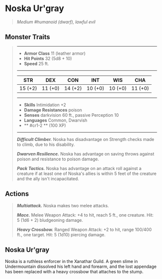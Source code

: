 # Noska Ur'gray
>*Medium #humanoid (dwarf), lawful evil*
## Monster Traits
>___
>- **Armor Class** 11 (leather armor)
>- **Hit Points** 32 (5d8 + 10)
>- **Speed** 25 ft.
>___
>|STR|DEX|CON|INT|WIS|CHA|
>|:---:|:---:|:---:|:---:|:---:|:---:|
>|15 (+2)|11 (+0)|14 (+2)|10 (+0)|10 (+0)|11 (+0)|
>___
>- **Skills** Intimidation +2
>- **Damage Resistances** poison
>- **Senses** darkvision 60 ft., passive Perception 10
>- **Languages** Common, Dwarvish
>- ** #cr1-2 ** (100 XP)
>___
>***Difficult Climber.*** Noska has disadvantage on Strength checks made to climb, due to his disability.  
>
>***Dwarven Resilience.*** Noska has advantage on saving throws against poison and resistance to poison damage.  
>
>***Pack Tactics.*** Noska has advantage on an attack roll against a creature if at least one of Noska's allies is within 5 feet of the creature and the ally isn't incapacitated.  
>
## Actions
>***Multiattack.*** Noska makes two melee attacks.  
>
>***Mace.*** Melee Weapon Attack: +4 to hit, reach 5 ft., one creature. Hit: 5 (1d6 + 2) bludgeoning damage.  
>
>***Heavy Crossbow.*** Ranged Weapon Attack: +2 to hit, range 100/400 ft., one target. Hit: 5 (1d10) piercing damage.
## Noska Ur'gray
Noska is a ruthless enforcer in the Xanathar Guild. A green slime in Undermountain dissolved his left hand and forearm, and the lost appendage has been replaced with a heavy crossbow that attaches to the stump.
